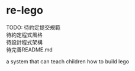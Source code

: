 # re-lego

TODO:
待約定提交規範  
待約定程式風格  
待設計程式架構  
待完善README.md  

a system that can teach children how to build lego
